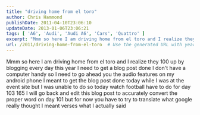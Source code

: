 ```yaml
---
title: "driving home from el toro"
author: Chris Hammond
publishDate: 2011-04-10T23:06:10
updateDate: 2013-01-06T23:06:21
tags: [ 'A6', 'Audi', 'Audi A6', 'Cars', 'Quattro' ]
excerpt: "Mmm so here I am driving home from el toro and I realize they 100 up by blogging every day this year I need to get a blog post done I don't have a computer handy so I need to go ahead you the audio features on my android phone I meant to get the blog post done today while I was at the event site but I was unable to do so today watch football have to do for day 103 165 I will go back and edit this blog post to accurately convert the proper word on day 101 but for now you have to try to translate what google really thought I meant verses what I actually said"
url: /2011/driving-home-from-el-toro  # Use the generated URL with year
---
```

Mmm so here I am driving home from el toro and I realize they 100 up by blogging every day this year I need to get a blog post done I don't have a computer handy so I need to go ahead you the audio features on my android phone I meant to get the blog post done today while I was at the event site but I was unable to do so today watch football have to do for day 103 165 I will go back and edit this blog post to accurately convert the proper word on day 101 but for now you have to try to translate what google really thought I meant verses what I actually said
